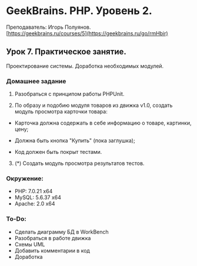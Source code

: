 # GeekBrains. PHP. Уровень 2.
Преподаватель: Игорь Полуянов.
<br>[https://geekbrains.ru/courses/5](https://geekbrains.ru/go/rmHbir)

## Урок 7. Практическое занятие.
Проектирование системы. Доработка необходимых модулей.

### Домашнее задание

1. Разобраться с принципом работы PHPUnit.
  
2. По образу и подобию модуля товаров из движка v1.0, создать модуль просмотра карточки товара:

- Карточка должна содержать в себе информацию о товаре, картинки, цену;

- Должна быть кнопка "Купить" (пока заглушка);

- Код должен быть покрыт тестами.

3. (*) Создать модуль просмотра результатов тестов.

### Окружение:
- PHP: 7.0.21 x64
- MySQL: 5.6.37 x64
- Apache: 2.0 x64

### To-Do:
- Сделать диаграмму БД в WorkBench
- Разобраться в работе движка
- Схемы UML
- Добавить комментарии в код
- Доработка